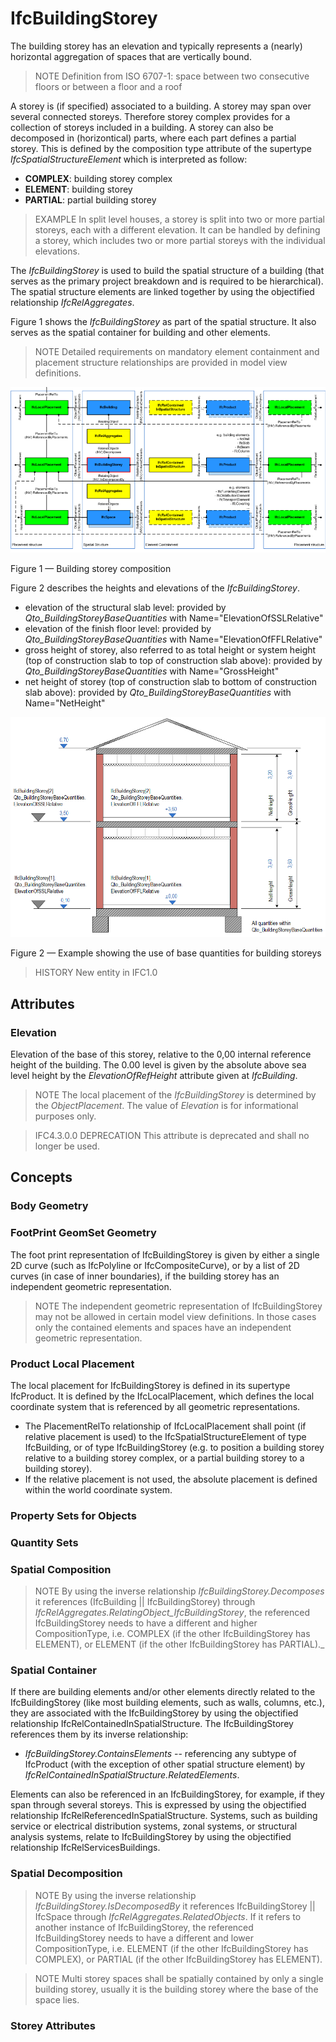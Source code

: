 # IfcBuildingStorey

The building storey has an elevation and typically represents a (nearly) horizontal aggregation of spaces that are vertically bound.

> NOTE  Definition from ISO 6707-1:
> space between two consecutive floors or between a floor and a roof

A storey is (if specified) associated to a building. A storey may span over several connected storeys. Therefore storey complex provides for a collection of storeys included in a building. A storey can also be decomposed in (horizontical) parts, where each part defines a partial storey. This is defined by the composition type attribute of the supertype _IfcSpatialStructureElement_ which is interpreted as follow:

* **COMPLEX**: building storey complex
* **ELEMENT**: building storey
* **PARTIAL**: partial building storey

> EXAMPLE  In split level houses, a storey is split into two or more partial storeys, each with a different elevation. It can be handled by defining a storey, which includes two or more partial storeys with the individual elevations.

The _IfcBuildingStorey_ is used to build the spatial structure of a building (that serves as the primary project breakdown and is required to be hierarchical). The spatial structure elements are linked together by using the objectified relationship _IfcRelAggregates_.

Figure 1 shows the _IfcBuildingStorey_ as part of the spatial structure. It also serves as the spatial container for building and other elements.

> NOTE  Detailed requirements on mandatory element containment and placement structure relationships are provided in model view definitions.

![IfcBuildingStorey as part of a spatial structure](../../../../figures/ifcbuildingstorey-spatialstructure.png "Figure 1 &mdash; Building storey composition")

Figure 1 &mdash; Building storey composition

Figure 2 describes the heights and elevations of the _IfcBuildingStorey_.

* elevation of the structural slab level: provided by _Qto_BuildingStoreyBaseQuantities_ with Name="ElevationOfSSLRelative"
* elevation of the finish floor level: provided by _Qto_BuildingStoreyBaseQuantities_ with Name="ElevationOfFFLRelative"
* gross height of storey, also referred to as total height or system height (top of construction slab to top of construction slab above): provided by _Qto_BuildingStoreyBaseQuantities_ with Name="GrossHeight"
* net height of storey (top of construction slab to bottom of construction slab above): provided by _Qto_BuildingStoreyBaseQuantities_ with Name="NetHeight"

![space heights](../../../../figures/ifcbuildingstorey_heights.png "Figure 2 &mdash; Building storey elevations")

Figure 2 &mdash; Example showing the use of base quantities for building storeys

> HISTORY  New entity in IFC1.0

## Attributes

### Elevation
Elevation of the base of this storey, relative to the 0,00 internal reference height of the building. The 0.00 level is given by the absolute above sea level height by the _ElevationOfRefHeight_ attribute given at _IfcBuilding_.

> NOTE  The local placement of the _IfcBuildingStorey_ is determined by the _ObjectPlacement_. The value of _Elevation_ is for informational purposes only.

> IFC4.3.0.0 DEPRECATION This attribute is deprecated and shall no longer be used.

## Concepts

### Body Geometry

### FootPrint GeomSet Geometry

The foot print representation of IfcBuildingStorey is given by either a single 2D curve (such as IfcPolyline or IfcCompositeCurve), or by a list of 2D curves (in case of inner boundaries), if the building storey has an independent geometric representation.

> NOTE  The independent geometric representation of IfcBuildingStorey may not be allowed in certain model view definitions. In those cases only the contained elements and spaces have an independent geometric representation.

### Product Local Placement

The local placement for IfcBuildingStorey is defined in its supertype IfcProduct. It is defined by the IfcLocalPlacement, which defines the local coordinate system that is referenced by all geometric representations.

* The PlacementRelTo relationship of IfcLocalPlacement shall point (if relative placement is used) to the IfcSpatialStructureElement of type IfcBuilding, or of type IfcBuildingStorey (e.g. to position a building storey relative to a building storey complex, or a partial building storey to a building storey).
* If the relative placement is not used, the absolute placement is defined within the world coordinate system.

### Property Sets for Objects



### Quantity Sets



### Spatial Composition

> NOTE  By using the inverse relationship _IfcBuildingStorey.Decomposes_ it references (IfcBuilding || IfcBuildingStorey) through _IfcRelAggregates.RelatingObject_IfcBuildingStorey_, the referenced
IfcBuildingStorey needs to have a different and higher
 CompositionType, i.e. COMPLEX (if the other IfcBuildingStorey has ELEMENT), or ELEMENT (if the other
 IfcBuildingStorey has PARTIAL)._

### Spatial Container

If there are building elements and/or other elements directly related to the IfcBuildingStorey (like most building elements, such as walls, columns, etc.), they are associated with the IfcBuildingStorey by using the objectified relationship IfcRelContainedInSpatialStructure. The IfcBuildingStorey references them by its inverse relationship:

* _IfcBuildingStorey.ContainsElements_ -- referencing any subtype of IfcProduct (with the exception of other spatial structure element) by _IfcRelContainedInSpatialStructure.RelatedElements_.

Elements can also be referenced in an IfcBuildingStorey, for example, if they span through several storeys. This is expressed by using the objectified relationship IfcRelReferencedInSpatialStructure. Systems, such as building service or electrical distribution systems, zonal systems, or structural analysis systems, relate to IfcBuildingStorey by using the objectified relationship IfcRelServicesBuildings.

### Spatial Decomposition

> NOTE  By using the inverse relationship _IfcBuildingStorey.IsDecomposedBy_ it references IfcBuildingStorey || IfcSpace through _IfcRelAggregates.RelatedObjects_. If it refers to another instance of IfcBuildingStorey, the referenced IfcBuildingStorey needs to have a different and lower CompositionType, i.e. ELEMENT (if the other IfcBuildingStorey has COMPLEX), or PARTIAL (if the other IfcBuildingStorey has ELEMENT).

> NOTE  Multi storey spaces shall be spatially contained by only a single building storey, usually it is the building storey where the base of the space lies.

### Storey Attributes
